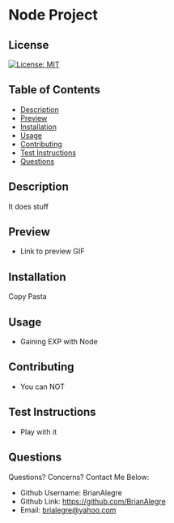 # Node Project

## License
[![License: MIT](https://img.shields.io/badge/License-MIT-yellow.svg)](https://opensource.org/licenses/MIT)

## Table of Contents
- [Description](#Description)
- [Preview](#Preview)
- [Installation](#Installation)
- [Usage](#Usage)
- [Contributing](#Contributing)
- [Test Instructions](#Test-Instructions)
- [Questions](#Questions)

## Description
It does stuff

## Preview
- Link to preview GIF

## Installation
Copy Pasta

## Usage
- Gaining EXP with Node

## Contributing
- You can NOT

## Test Instructions
- Play with it

## Questions
Questions? Concerns?  Contact Me Below:
- Github Username: BrianAlegre
- Github Link: https://github.com/BrianAlegre 
- Email: brialegre@yahoo.com
